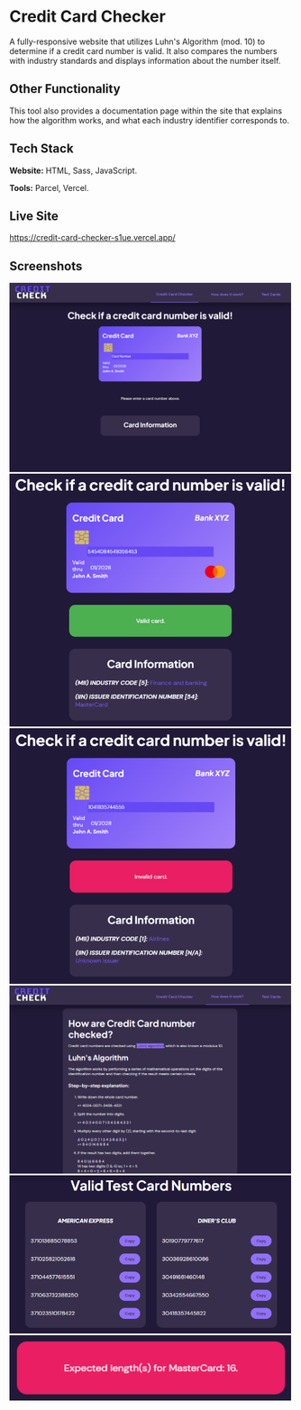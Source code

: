
# Credit Card Checker

A fully-responsive website that utilizes Luhn's Algorithm (mod. 10) to determine if a credit card number is valid. It also compares the numbers with industry standards and displays information about the number itself. 

## Other Functionality

This tool also provides a documentation page within the site that explains how the algorithm works, and what each industry identifier corresponds to.



## Tech Stack

**Website:** HTML, Sass, JavaScript.

**Tools:** Parcel, Vercel.


## Live Site

https://credit-card-checker-s1ue.vercel.app/

## Screenshots

<img src="assets/landing-default.png" width="500" aspect-ratio="16/9"/>

<img src="assets/landing-success.png" width="500" aspect-ratio="16/9"/>

<img src="assets/landing-error.png" width="500" aspect-ratio="16/9"/>

<img src="assets/faq.png" width="500" aspect-ratio="16/9"/>

<img src="assets/test-numbers.png" width="500" aspect-ratio="16/9"/>

<img src="assets/dynamic-error.png" width="500" aspect-ratio="16/9"/>
